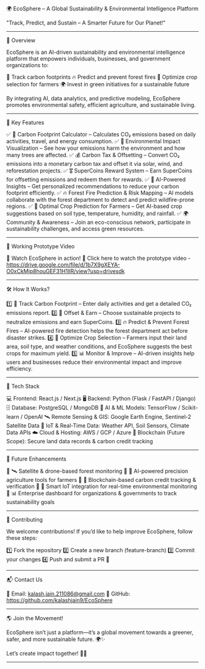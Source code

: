 🌍 EcoSphere – A Global Sustainability & Environmental Intelligence Platform

"Track, Predict, and Sustain – A Smarter Future for Our Planet!"


---

🌱 Overview

EcoSphere is an AI-driven sustainability and environmental intelligence platform that empowers individuals, businesses, and government organizations to:

💨 Track carbon footprints
🔥 Predict and prevent forest fires
🌾 Optimize crop selection for farmers
🌍 Invest in green initiatives for a sustainable future

By integrating AI, data analytics, and predictive modeling, EcoSphere promotes environmental safety, efficient agriculture, and sustainable living.


---

🚀 Key Features

✅ 🌿 Carbon Footprint Calculator – Calculates CO₂ emissions based on daily activities, travel, and energy consumption.
✅ 🌳 Environmental Impact Visualization – See how your emissions harm the environment and how many trees are affected.
✅ 💰 Carbon Tax & Offsetting – Convert CO₂ emissions into a monetary carbon tax and offset it via solar, wind, and reforestation projects.
✅ 🎖️ SuperCoins Reward System – Earn SuperCoins for offsetting emissions and redeem them for rewards.
✅ 🤖 AI-Powered Insights – Get personalized recommendations to reduce your carbon footprint efficiently.
✅ 🔥 Forest Fire Prediction & Risk Mapping – AI models collaborate with the forest department to detect and predict wildfire-prone regions.
✅ 🌾 Optimal Crop Prediction for Farmers – Get AI-based crop suggestions based on soil type, temperature, humidity, and rainfall.
✅ 🌍 Community & Awareness – Join an eco-conscious network, participate in sustainability challenges, and access green resources.


---

🎥 Working Prototype Video

👀 Watch EcoSphere in action!
🔗 Click here to watch the prototype video - https://drive.google.com/file/d/1b7X9gXEYA-O0xCkMjp8houGEF31H1lIR/view?usp=drivesdk


---

🛠️ How It Works?

1️⃣ 📝 Track Carbon Footprint – Enter daily activities and get a detailed CO₂ emissions report.
2️⃣ 🌱 Offset & Earn – Choose sustainable projects to neutralize emissions and earn SuperCoins.
3️⃣ 🔥 Predict & Prevent Forest Fires – AI-powered fire detection helps the forest department act before disaster strikes.
4️⃣ 🌾 Optimize Crop Selection – Farmers input their land area, soil type, and weather conditions, and EcoSphere suggests the best crops for maximum yield.
5️⃣ 📊 Monitor & Improve – AI-driven insights help users and businesses reduce their environmental impact and improve efficiency.


---

📌 Tech Stack

💻 Frontend: React.js / Next.js
🖥️ Backend: Python (Flask / FastAPI / Django)
🗄️ Database: PostgreSQL / MongoDB
🧠 AI & ML Models: TensorFlow / Scikit-learn / OpenAI
🛰️ Remote Sensing & GIS: Google Earth Engine, Sentinel-2 Satellite Data
📡 IoT & Real-Time Data: Weather API, Soil Sensors, Climate Data APIs
☁️ Cloud & Hosting: AWS / GCP / Azure
🔗 Blockchain (Future Scope): Secure land data records & carbon credit tracking


---

🌟 Future Enhancements

🔹 🛰️ Satellite & drone-based forest monitoring
🔹 🌾 AI-powered precision agriculture tools for farmers
🔹 🔗 Blockchain-based carbon credit tracking & verification
🔹 🔌 Smart IoT integration for real-time environmental monitoring
🔹 📊 Enterprise dashboard for organizations & governments to track sustainability goals


---

🤝 Contributing

We welcome contributions! If you’d like to help improve EcoSphere, follow these steps:

1️⃣ Fork the repository
2️⃣ Create a new branch (feature-branch)
3️⃣ Commit your changes
4️⃣ Push and submit a PR 🚀


---

📬 Contact Us

📧 Email: kalash.jain.211086@gmail.com
🔗 GitHub: https://github.com/kalashjain9/EcoSphere


---

🌎 Join the Movement!

EcoSphere isn’t just a platform—it’s a global movement towards a greener, safer, and more sustainable future. 🌍✨

Let’s create impact together! 🚀🌿


---
